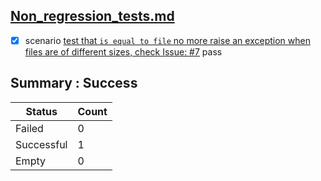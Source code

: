 ## [Non_regression_tests.md](..\..\..\tests\non_reg_tests\Non_regression_tests.md)  
  - [X] scenario [test that `is equal to file` no more raise an exception when files are of different sizes, check Issue: #7](..\..\..\tests\non_reg_tests\Non_regression_tests.md) pass  


## Summary : **Success**


| Status     | Count |
|------------|-------|
| Failed     | 0     |
| Successful | 1     |
| Empty      | 0     |

